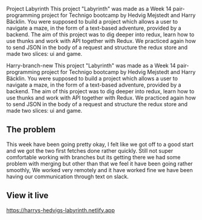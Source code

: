 Project Labyrinth
This project "Labyrinth" was made as a Week 14 pair-programming project for Technigo bootcamp by Hedvig Mejstedt and Harry Bäcklin. You were supposed to build a project which allows a user to navigate a maze, in the form of a text-based adventure, provided by a backend. The aim of this project was to dig deeper into redux, learn how to use thunks and work with API together with Redux. We practiced again how to send JSON in the body of a request and structure the redux store and made two slices: ui and game.

Harry-branch-new
This project "Labyrinth" was made as a Week 14 pair-programming project for Technigo bootcamp by Hedvig Mejstedt and Harry Bäcklin. 
You were supposed to build a project which allows a user to navigate a maze, in the form of a text-based adventure, provided by a backend.
The aim of this project was to dig deeper into redux, learn how to use thunks and work with API together with Redux.
We practiced again how to send JSON in the body of a request and structure the redux store and made two slices: ui and game. 

## The problem
This week have been going pretty okay, I felt like we got off to a good start and we got the two first fetches done rather quickly.
Still not super comfortable working with branches but its getting there we had some problem with merging but other than that we feel it have been going rather smoothly, We worked very remotely and it have worked fine we have been having our communication through text on slack.


## View it live

https://harrys-hedvigs-labyrinth.netlify.app





